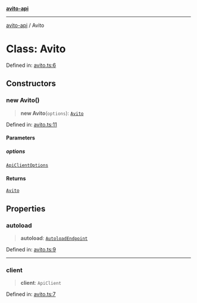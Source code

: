 [**avito-api**](../README.md)

***

[avito-api](../globals.md) / Avito

# Class: Avito

Defined in: [avito.ts:6](https://github.com/demark-pro/avito-api/blob/1d3612bd3d7031e3e6036c5c6752c6189cef9c8c/src/avito.ts#L6)

## Constructors

### new Avito()

> **new Avito**(`options`): [`Avito`](Avito.md)

Defined in: [avito.ts:11](https://github.com/demark-pro/avito-api/blob/1d3612bd3d7031e3e6036c5c6752c6189cef9c8c/src/avito.ts#L11)

#### Parameters

##### options

[`ApiClientOptions`](../type-aliases/ApiClientOptions.md)

#### Returns

[`Avito`](Avito.md)

## Properties

### autoload

> **autoload**: [`AutoloadEndpoint`](AutoloadEndpoint.md)

Defined in: [avito.ts:9](https://github.com/demark-pro/avito-api/blob/1d3612bd3d7031e3e6036c5c6752c6189cef9c8c/src/avito.ts#L9)

***

### client

> **client**: `ApiClient`

Defined in: [avito.ts:7](https://github.com/demark-pro/avito-api/blob/1d3612bd3d7031e3e6036c5c6752c6189cef9c8c/src/avito.ts#L7)
